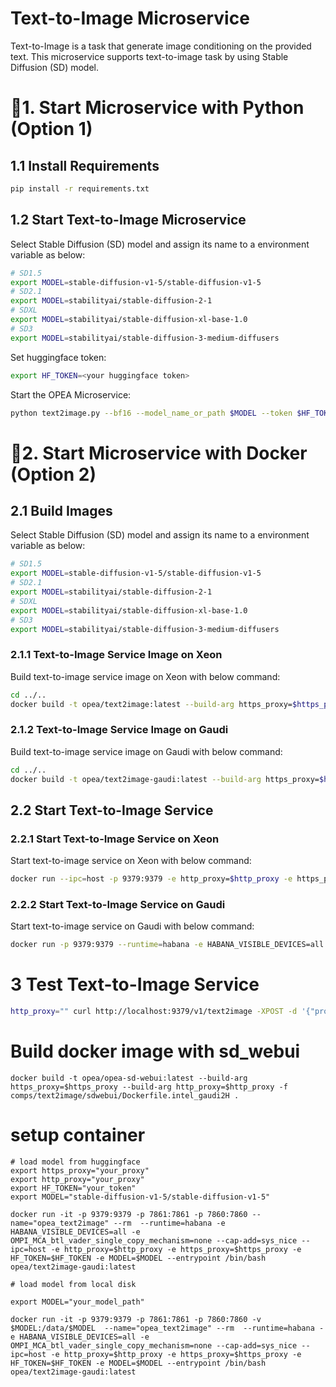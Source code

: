 # Text-to-Image Microservice

Text-to-Image is a task that generate image conditioning on the provided text. This microservice supports text-to-image task by using Stable Diffusion (SD) model.

# 🚀1. Start Microservice with Python (Option 1)

## 1.1 Install Requirements

```bash
pip install -r requirements.txt
```

## 1.2 Start Text-to-Image Microservice

Select Stable Diffusion (SD) model and assign its name to a environment variable as below:

```bash
# SD1.5
export MODEL=stable-diffusion-v1-5/stable-diffusion-v1-5
# SD2.1
export MODEL=stabilityai/stable-diffusion-2-1
# SDXL
export MODEL=stabilityai/stable-diffusion-xl-base-1.0
# SD3
export MODEL=stabilityai/stable-diffusion-3-medium-diffusers
```

Set huggingface token:

```bash
export HF_TOKEN=<your huggingface token>
```

Start the OPEA Microservice:

```bash
python text2image.py --bf16 --model_name_or_path $MODEL --token $HF_TOKEN
```

# 🚀2. Start Microservice with Docker (Option 2)

## 2.1 Build Images

Select Stable Diffusion (SD) model and assign its name to a environment variable as below:

```bash
# SD1.5
export MODEL=stable-diffusion-v1-5/stable-diffusion-v1-5
# SD2.1
export MODEL=stabilityai/stable-diffusion-2-1
# SDXL
export MODEL=stabilityai/stable-diffusion-xl-base-1.0
# SD3
export MODEL=stabilityai/stable-diffusion-3-medium-diffusers
```

### 2.1.1 Text-to-Image Service Image on Xeon

Build text-to-image service image on Xeon with below command:

```bash
cd ../..
docker build -t opea/text2image:latest --build-arg https_proxy=$https_proxy --build-arg http_proxy=$http_proxy -f comps/text2image/Dockerfile .
```

### 2.1.2 Text-to-Image Service Image on Gaudi

Build text-to-image service image on Gaudi with below command:

```bash
cd ../..
docker build -t opea/text2image-gaudi:latest --build-arg https_proxy=$https_proxy --build-arg http_proxy=$http_proxy -f comps/text2image/Dockerfile.intel_hpu .
```

## 2.2 Start Text-to-Image Service

### 2.2.1 Start Text-to-Image Service on Xeon

Start text-to-image service on Xeon with below command:

```bash
docker run --ipc=host -p 9379:9379 -e http_proxy=$http_proxy -e https_proxy=$https_proxy -e HF_TOKEN=$HF_TOKEN -e MODEL=$MODEL opea/text2image:latest
```

### 2.2.2 Start Text-to-Image Service on Gaudi

Start text-to-image service on Gaudi with below command:

```bash
docker run -p 9379:9379 --runtime=habana -e HABANA_VISIBLE_DEVICES=all -e OMPI_MCA_btl_vader_single_copy_mechanism=none --cap-add=sys_nice --ipc=host -e http_proxy=$http_proxy -e https_proxy=$https_proxy -e HF_TOKEN=$HF_TOKEN -e MODEL=$MODEL opea/text2image-gaudi:latest
```

# 3 Test Text-to-Image Service

```bash
http_proxy="" curl http://localhost:9379/v1/text2image -XPOST -d '{"prompt":"An astronaut riding a green horse", "num_images_per_prompt":1}' -H 'Content-Type: application/json'
```


# Build docker image with sd_webui

```
docker build -t opea/opea-sd-webui:latest --build-arg https_proxy=$https_proxy --build-arg http_proxy=$http_proxy -f comps/text2image/sdwebui/Dockerfile.intel_gaudi2H .
```


# setup container

```
# load model from huggingface
export https_proxy="your_proxy"
export http_proxy="your_proxy"
export HF_TOKEN="your_token"
export MODEL="stable-diffusion-v1-5/stable-diffusion-v1-5"

docker run -it -p 9379:9379 -p 7861:7861 -p 7860:7860 --name="opea_text2image" --rm  --runtime=habana -e HABANA_VISIBLE_DEVICES=all -e OMPI_MCA_btl_vader_single_copy_mechanism=none --cap-add=sys_nice --ipc=host -e http_proxy=$http_proxy -e https_proxy=$https_proxy -e HF_TOKEN=$HF_TOKEN -e MODEL=$MODEL --entrypoint /bin/bash opea/text2image-gaudi:latest

# load model from local disk

export MODEL="your_model_path"

docker run -it -p 9379:9379 -p 7861:7861 -p 7860:7860 -v $MODEL:/data/$MODEL  --name="opea_text2image" --rm  --runtime=habana -e HABANA_VISIBLE_DEVICES=all -e OMPI_MCA_btl_vader_single_copy_mechanism=none --cap-add=sys_nice --ipc=host -e http_proxy=$http_proxy -e https_proxy=$https_proxy -e HF_TOKEN=$HF_TOKEN -e MODEL=$MODEL --entrypoint /bin/bash opea/text2image-gaudi:latest
```
